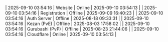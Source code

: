 | 2025-09-10 03:54:16 | Website | Online | 2025-09-10 03:54:13 |
| 2025-09-10 03:54:16 | Registration | Offline | 2025-09-09 16:40:23 |
| 2025-09-10 03:54:16 | Auth Server | Offline | 2025-08-18 09:33:31 |
| 2025-09-10 03:54:16 | Kezan (PvE) | Offline | 2025-08-03 17:58:02 |
| 2025-09-10 03:54:16 | Gurubashi (PvP) | Offline | 2025-08-23 21:44:06 |
| 2025-09-10 03:54:16 | Cloudflare | Online | 2025-09-10 03:54:13 |
